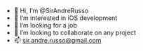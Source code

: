 - 👋 Hi, I’m @SirAndreRusso
- 👀 I’m interested in iOS development
- 🌱 I’m looking for a job
- 💞️ I’m looking to collaborate on any project
- 📫 sir.andre.russo@gmail.com
<!---
SirAndreRusso/SirAndreRusso is a ✨ special ✨ repository because its `README.md` (this file) appears on your GitHub profile.
You can click the Preview link to take a look at your changes.
--->
